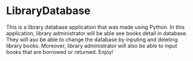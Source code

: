 # LibraryDatabase
This is a library database application that was made using Python. In this application, library administrator will be able see books detail in database. They will aso be able to change the database by inputing and deleting library books. Moreover, library administrator will also be able to input books that are borrowed or returned. Enjoy!
